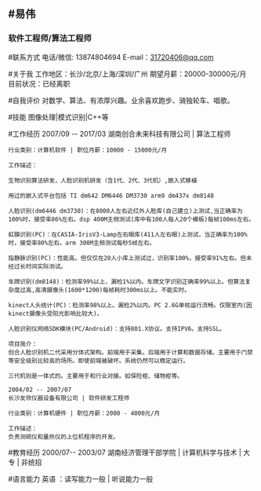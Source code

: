 #易伟
-
### 软件工程师/算法工程师

#联系方式
	电话/微信: 13874804694
	E-mail：31720406@qq.com

#关于我
    工作地区：长沙/北京/上海/深圳/广州
    期望月薪：20000-30000元/月
    目前状况：已经离职

#自我评价
    对数学、算法、有浓厚兴趣。业余喜欢跑步、骑独轮车、唱歌。

#技能
	图像处理|模式识别|C++等

#工作经历
    2007/09 -- 2017/03
    湖南创合未来科技有限公司 | 算法工程师

    行业类别：计算机软件 | 职位月薪：10000 - 15000元/月

    工作描述：

    生物识别算法研发，人脸识别机研发（含1代、2代、3代机）,嵌入式移植

    用过的嵌入式平台包括 TI dm642 DM6446 DM3730 arm9 dm437x dm8148

    人脸识别(dm6446 dm3730)：在8000人左右近红外人脸库(自己建立)上测试,当正确率为100%时，接受率86%左右。dsp 400M主频测试(库中有100人每人20个模板)每帧100ms左右。

    虹膜识别(PC)：在CASIA-IrisV3-Lamp左右眼库(411人左右眼)上测试，当正确率为100%时，接受率80%左右。arm 300M主频测试每秒5帧左右。

    指静脉识别(PC)：性能高。但仅仅在20人小库上测试过，识别率100%，接受率91%左右。但未经过长时间实际测试。

    车牌识别(dm8148)：检测率99%以上，漏检1%以内。车牌文字识别正确率99%以上。但算法复杂度过高,高清摄像头(1600*1200)每帧耗时300ms以上。不能实时。

    kinect人头统计(PC)：检测率98%以上。漏检2%以内。PC 2.6G单核运行流畅。仅限室内(因kinect摄像头受阳光影响比较大)。

    人脸识别仪网络SDK模块(PC/Android)：支持801.X协议。支持IPV6。支持SSL。

    项目简介：
    创合人脸识别机二代采用分体式架构。前端用于采集。后端用于计算和数据存储。主要用于门禁等安全级别比较高的场所。即使前端被破坏。系统仍然可以稳定运行。

    三代机则是一体式的。主要用于和行业对接。如保险柜、储物柜等。

    2004/02 -- 2007/07
    长沙友欣仪器设备有限公司 | 软件研发工程师

    行业类别：计算机硬件 | 职位月薪：2000 - 4000元/月

    工作描述：
    负责测硫仪和量热仪的上位机程序的开发。


#教育经历
    2000/07-- 2003/07
    湖南经济管理干部学院 | 计算机科学与技术 | 大专 | 非统招

#语言能力
    英语 ：读写能力一般 | 听说能力一般

